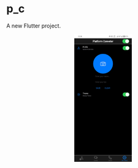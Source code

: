 # p_c

A new Flutter project.

<p align = "center">
<img src="https://github.com/Princeumaretiya/platform-converter/blob/master/1.png" width="150"><br/>
</p>
